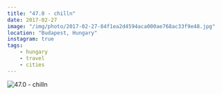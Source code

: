```yaml
---
title: "47.0 - chilln"
date: 2017-02-27
image: "/img/photo/2017-02-27-84f1ea2d4594aca000ae768ac33f9e48.jpg"
location: "Budapest, Hungary"
instagram: true
tags:
    - hungary
    - travel
    - cities
---
```


![47.0 - chilln](/img/photo/2017-02-27-84f1ea2d4594aca000ae768ac33f9e48.jpg)
